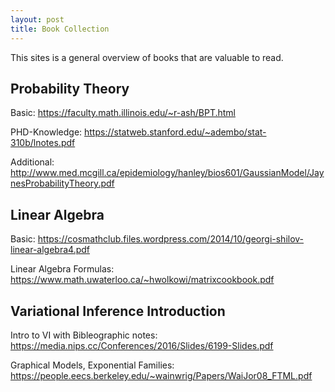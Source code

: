 ```yaml
---
layout: post
title: Book Collection
---
```

This sites is a general overview of books that are valuable to read.


## Probability Theory

Basic:
https://faculty.math.illinois.edu/~r-ash/BPT.html

PHD-Knowledge:
https://statweb.stanford.edu/~adembo/stat-310b/lnotes.pdf


Additional:
http://www.med.mcgill.ca/epidemiology/hanley/bios601/GaussianModel/JaynesProbabilityTheory.pdf

## Linear Algebra
Basic:
https://cosmathclub.files.wordpress.com/2014/10/georgi-shilov-linear-algebra4.pdf

Linear Algebra Formulas:
https://www.math.uwaterloo.ca/~hwolkowi/matrixcookbook.pdf

## Variational Inference Introduction

Intro to VI with Bibleographic notes:
https://media.nips.cc/Conferences/2016/Slides/6199-Slides.pdf

Graphical Models, Exponential Families:
https://people.eecs.berkeley.edu/~wainwrig/Papers/WaiJor08_FTML.pdf